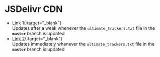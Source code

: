 <!-- THIS FILE IS GENERATED! DO NOT DIRECTLY EDIT IT! -->
# JSDelivr CDN

* [Link 1](https://cdn.jsdelivr.net/gh/FlawlessCasual17/UltimateBTTrackersList@master/ultimate_trackers.txt){:target="_blank"}
  <br /> Updates after a week whenever the `ultimate_trackers.txt` file in the **`master`** branch is updated
* [Link 2](https://cdn.jsdelivr.net/gh/FlawlessCasual17/UltimateBTTrackersList@HEAD/ultimate_trackers.txt){:target="_blank"}
  <br /> Updates immediately whenever the `ultimate_trackers.txt` file in the **`master`** branch is updated


